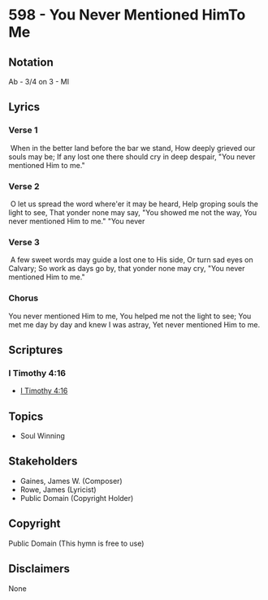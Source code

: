 # 598 - You Never Mentioned HimTo Me

## Notation

Ab - 3/4 on 3 - MI

## Lyrics

### Verse 1

 When in the better land before the bar we stand, How deeply grieved our souls may be; If any lost one there should cry in deep despair, "You never mentioned Him to me."

### Verse 2

 O let us spread the word where'er it may be heard, Help groping souls the light to see, That yonder none may say, "You showed me not the way, You never mentioned Him to me." "You never

### Verse 3

 A few sweet words may guide a lost one to His side, Or turn sad eyes on Calvary; So work as days go by, that yonder none may cry, "You never mentioned Him to me."

### Chorus

You never mentioned Him to me, You helped me not the light to see; You met me day by day and knew I was astray, Yet never mentioned Him to me. 


## Scriptures

### I Timothy 4:16

- [I Timothy 4:16](https://www.biblegateway.com/passage/?search=I%20Timothy%204%3A16)


## Topics

- Soul Winning

## Stakeholders

- Gaines, James W. (Composer)
- Rowe, James (Lyricist)
- Public Domain (Copyright Holder)

## Copyright

Public Domain
(This hymn is free to use)

## Disclaimers

None

